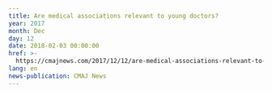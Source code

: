 ```yaml
---
title: Are medical associations relevant to young doctors?
year: 2017
month: Dec
day: 12
date: 2018-02-03 00:00:00
href: >-
  https://cmajnews.com/2017/12/12/are-medical-associations-relevant-to-young-doctors-cmaj-109-5537/
lang: en
news-publication: CMAJ News
---
```



